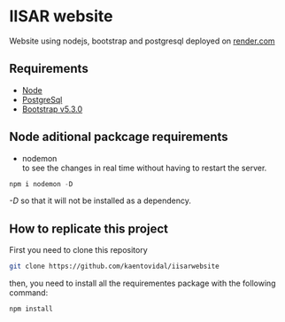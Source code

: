 # IISAR website
Website using nodejs, bootstrap and postgresql deployed on [render.com](https://render.com)


## Requirements  
* [Node](https://nodejs.org/en/download)
* [PostgreSql](https://www.postgresql.org/download/)
* [Bootstrap v5.3.0](https://getbootstrap.com/)


## Node aditional packcage requirements
* nodemon  
to see the changes in real time without having to restart the server.
```js
npm i nodemon -D
```
_-D_ so that it will not be installed as a dependency.

## How to replicate this project
First you need to clone this repository
```bash
git clone https://github.com/kaentovidal/iisarwebsite
```
then, you need to install all the requirementes package with the following command:
```bash
npm install
```



